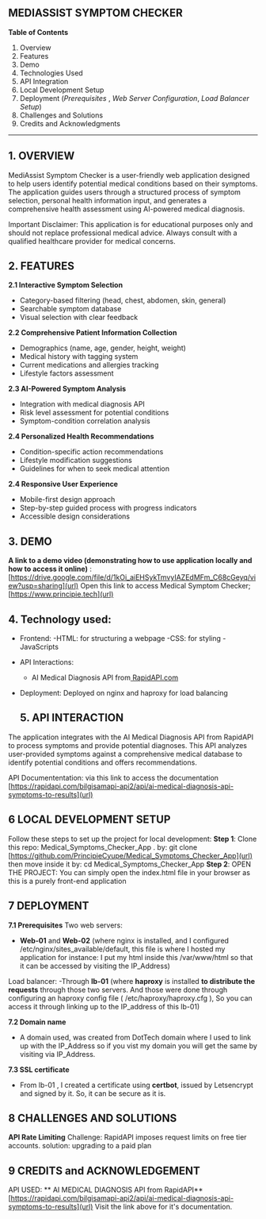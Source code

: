**MEDIASSIST SYMPTOM CHECKER**
-----------------------------------

**Table of Contents**

1. Overview
2. Features
3. Demo
4. Technologies Used
5. API Integration
6. Local Development Setup
7. Deployment (_Prerequisites_ , _Web Server Configuration_,  _Load Balancer Setup_)
8. Challenges and Solutions
9. Credits and Acknowledgments
-----------------------------------------------------------------------------------------------------

**1. OVERVIEW**
-------------------------

MediAssist Symptom Checker is a user-friendly web application designed to help users identify potential medical conditions based on their symptoms. The application guides users through a structured process of symptom selection, personal health information input, and generates a comprehensive health assessment using AI-powered medical diagnosis.

Important Disclaimer: This application is for educational purposes only and should not replace professional medical advice. Always consult with a qualified healthcare provider for medical concerns.

**2. FEATURES**
------------------------------------------

 **2.1 Interactive Symptom Selection**
- Category-based filtering (head, chest, abdomen, skin, general)
- Searchable symptom database
- Visual selection with clear feedback
  
**2.2 Comprehensive Patient Information Collection**
- Demographics (name, age, gender, height, weight)
- Medical history with tagging system
- Current medications and allergies tracking
- Lifestyle factors assessment
  
**2.3 AI-Powered Symptom Analysis**
- Integration with medical diagnosis API
- Risk level assessment for potential conditions
- Symptom-condition correlation analysis
  
**2.4 Personalized Health Recommendations**
- Condition-specific action recommendations
- Lifestyle modification suggestions
- Guidelines for when to seek medical attention
  
**2.4 Responsive User Experience**
- Mobile-first design approach
- Step-by-step guided process with progress indicators
- Accessible design considerations
  
 **3. DEMO**
 --------------------
 **A link to a demo video (demonstrating how to use application locally and how to access it online)** : [https://drive.google.com/file/d/1kOi_aiEHSykTmvyIAZEdMFm_C68cGeyq/view?usp=sharing](url)
 Open this link to access Medical Symptom Checker; [https://www.principie.tech](url)
 
 **4. Technology used:**
 ---------------------------------
 - Frontend:
      -HTML: for structuring a webpage
      -CSS: for styling
      -JavaScripts
- API Interactions:
     - AI Medical Diagnosis API from[ RapidAPI.com](url)
- Deployment:
    Deployed on nginx and haproxy for load balancing

  **5. API INTERACTION**
  -------------------------------------
The application integrates with the AI Medical Diagnosis API from RapidAPI to process symptoms and provide potential diagnoses. This API analyzes user-provided symptoms against a comprehensive medical database to identify potential conditions and offers recommendations.

API Documententation: via this link to access the documentation [https://rapidapi.com/bilgisamapi-api2/api/ai-medical-diagnosis-api-symptoms-to-results](url)

**6 LOCAL DEVELOPMENT SETUP**
----------------------------------

Follow these steps to set up the project for local development:
 **Step 1**:
  Clone this repo: Medical_Symptoms_Checker_App .
   by: git clone [https://github.com/PrincipieCyupe/Medical_Symptoms_Checker_App](url)
   then move inside it by: cd Medical_Symptoms_Checker_App 
 **Step 2**:
   OPEN THE PROJECT:
     You can simply open the index.html file in your browser as this is a purely front-end application

**7 DEPLOYMENT**
------------------------------------
**7.1 Prerequisites**
Two web servers:
  - **Web-01** and **Web-02** (where nginx is installed, and I configured /etc/nginx/sites_available/default, this file is where I hosted my application for instance: I put my html inside this /var/www/html so that it can be accessed by visiting the IP_Address)
    
Load balancer:
  -Through **lb-01** (where **haproxy** is installed **to distribute the requests** through those two servers. And those were done through configuring an haproxy config file ( /etc/haproxy/haproxy.cfg ), So you can access it through linking up to the IP_address of this lb-01)
  
**7.2 Domain name**
  - A domain used, was created from DotTech domain where I used to link up with the IP_Address so if you vist my domain you will get the same by visiting via IP_Address.
    
**7.3 SSL certificate**
  -  From lb-01 , I created a certificate using **certbot**, issued by Letsencrypt and signed by it. So, it can be secure as it is.
    
**8 CHALLENGES AND SOLUTIONS**
-------------------------------------------------
**API Rate Limiting**
     Challenge: RapidAPI imposes request limits on free tier accounts.
     solution: upgrading to a paid plan

**9 CREDITS and ACKNOWLEDGEMENT**
----------------------------------------------------

API USED: ** AI MEDICAL DIAGNOSIS API from RapidAPI**
  [https://rapidapi.com/bilgisamapi-api2/api/ai-medical-diagnosis-api-symptoms-to-results](url)
Visit the link above for it's documentation.
    
